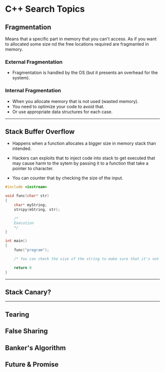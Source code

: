 # C++ Search Topics

## Fragmentation

Means that a specific part in memory that you can't access. As if you want to allocated some size nd the free locations required are fragmanted in memory.

### External Fragmentation

* Fragmentation is handled by the OS (but it presents an overhead for the system).

### Internal Fragmentation

* When you allocate memory that is not used (wasted memory).
* You need to optimize your code to avoid that.
* Or use appropriate data structures for each case.

---

## Stack Buffer Overflow

* Happens when a function allocates a bigger size in memory stack than intended.
* Hackers can exploits that to inject code into stack to get executed that may cause harm to the sytem by passing it to a function that take a pointer to character.

* You can counter that by checking the size of the input.

```cpp
#include <iostream>

void func(char* str)
{
    char* myString;
    strcpy(mString, str);

    /*
    Execution
    */
}

int main()
{
    func("program");

    /* You can check the size of the string to make sure that it's not a long code not a simple string input*/

    return 0
}
```

---

## Stack Canary?

---

## Tearing

## False Sharing

## Banker's Algorithm

## Future & Promise
